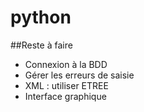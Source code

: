 # python

##Reste à faire 
* Connexion à la BDD
* Gérer les erreurs de saisie
* XML : utiliser ETREE
* Interface graphique

